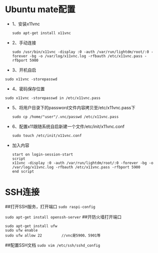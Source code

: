 # Ubuntu mate配置
- 1、安装x11vnc

  `sudo apt-get install x11vnc  `
- 2、手动连接

  `sudo /usr/bin/x11vnc -display :0 -auth /var/run/lightdm/root/:0 -forever -bg -o /var/log/x11vnc.log -rfbauth /etc/x11vnc.pass -rfbport 5900 `
- 3、开机自启

 `sudo x11vnc -storepasswd `
- 4、密码保存位置

 `sudo x11vnc -storepasswd in /etc/x11vnc.pass`
- 5、将用户目录下的password文件内容拷贝至/etc/x11vnc.pass下

  `sudo cp /home/"user"/.vnc/passwd /etc/x11vnc.pass `
- 6、配置x11跟随系统自启新建一个文件/etc/init/x11vnc.conf

  `sudo touch /etc/init/x11vnc.conf`
- 加入内容
  ```
  start on login-session-start 
  script 
  x11vnc -display :0 -auth /var/run/lightdm/root/:0 -forever -bg -o /var/log/x11vnc.log -rfbauth /etc/x11vnc.pass -rfbport 5900 
  end script 
  ```
# SSH连接
##打开SSH服务，打开端口
`sudo raspi-config`

`sudo apt-get install openssh-server`
##开防火墙打开端口
```
sudo apt-get install ufw
sudo ufw enable
sudo ufw allow 22         //vnc是5900、5901等
```
##配置SSH文档
`sudo vim /etc/ssh/sshd_config`

  

